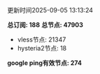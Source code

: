 更新时间2025-09-05 13:13:24

**总订阅: 188**
**总节点: 47903**
- vless节点: 21347
- hysteria2节点: 18

**google ping有效节点: 274**
